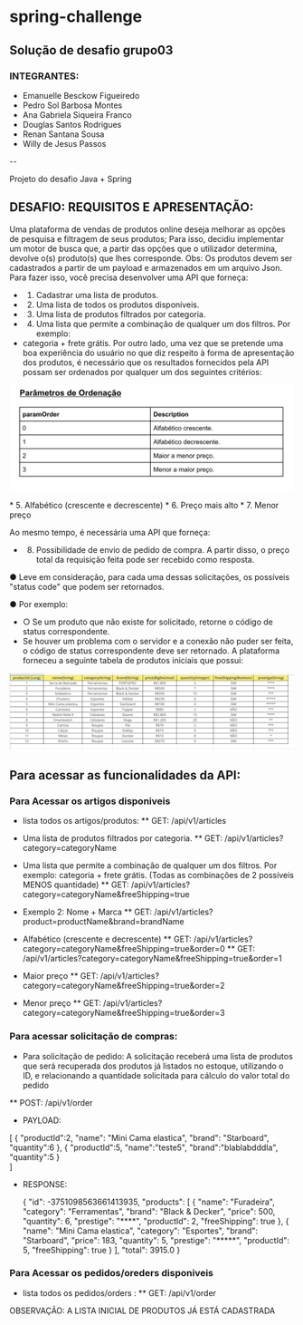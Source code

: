 # spring-challenge
## Solução de desafio grupo03
### INTEGRANTES:
* Emanuelle Besckow Figueiredo
* Pedro Sol Barbosa Montes 
* Ana Gabriela Siqueira Franco 
* Douglas Santos Rodrigues 
* Renan Santana Sousa
* Willy de Jesus Passos

--

Projeto do desafio Java + Spring
## DESAFIO: REQUISITOS E APRESENTAÇÃO:
Uma plataforma de vendas de produtos online deseja melhorar as opções de pesquisa e
filtragem de seus produtos; Para isso, decidiu implementar um motor de busca que, a
partir das opções que o utilizador determina, devolve o(s) produto(s) que lhes
corresponde. Obs: Os produtos devem ser cadastrados a partir de um payload e
armazenados em um arquivo Json.
Para fazer isso, você precisa desenvolver uma API que forneça:
* 1. Cadastrar uma lista de produtos.
* 2. Uma lista de todos os produtos disponíveis.
* 3. Uma lista de produtos filtrados por categoria.
* 4. Uma lista que permite a combinação de qualquer um dos filtros. Por exemplo:
* categoria + frete grátis.
Por outro lado, uma vez que se pretende uma boa experiência do usuário no que diz respeito à forma de apresentação dos produtos, é necessário que os resultados fornecidos pela API possam ser ordenados por qualquer um dos seguintes critérios:

<p align="center">
  <img src="./images/parametrosordenacao.png">  
</p>
* 5. Alfabético (crescente e decrescente)
* 6. Preço mais alto
* 7. Menor preço

Ao mesmo tempo, é necessária uma API que forneça:
* 8. Possibilidade de envio de pedido de compra. A partir disso, o preço total da
requisição feita pode ser recebido como resposta.

● Leve em consideração, para cada uma dessas solicitações, os possíveis
"status code" que podem ser retornados. 

● Por exemplo:
* ○ Se um produto que não existe for solicitado, retorne o código de
status correspondente.
* Se houver um problema com o servidor e a conexão não puder ser
feita, o código de status correspondente deve ser retornado.
A plataforma forneceu a seguinte tabela de produtos iniciais que possui: 

<p align="center">
  <img src="./images/listaArticles.png">  
</p>



##  Para acessar as funcionalidades da  API:

### Para Acessar os artigos disponiveis
* lista todos os artigos/produtos:
** GET: /api/v1/articles
* Uma lista de produtos filtrados por categoria.
** GET: /api/v1/articles?category=categoryName
* Uma lista que permite a combinação de qualquer um dos filtros. Por exemplo:
categoria + frete grátis. (Todas as combinações de 2 possíveis MENOS
quantidade)
** GET: /api/v1/articles?category=categoryName&freeShipping=true 

* Exemplo 2: Nome + Marca
** GET: /api/v1/articles?product=productName&brand=brandName
* Alfabético (crescente e decrescente)
** GET: /api/v1/articles?category=categoryName&freeShipping=true&order=0
** GET: /api/v1/articles?category=categoryName&freeShipping=true&order=1
* Maior preço
** GET: /api/v1/articles?category=categoryName&freeShipping=true&order=2
* Menor preço
** GET: /api/v1/articles?category=categoryName&freeShipping=true&order=3


### Para acessar solicitação de compras:

* Para solicitação de pedido: A solicitação receberá uma lista de produtos que será recuperada dos produtos já listados no estoque, utilizando o ID, e relacionando a quantidade solicitada para cálculo do valor total do pedido

** POST: /api/v1/order
* PAYLOAD: 

[
		{
			"productId":2,
			"name": "Mini Cama elastica",
			"brand": "Starboard",
			"quantity":6
		},
		{
			"productId":5,
			"name":"teste5",
			"brand":"blablabdddla",
			"quantity":5
		}		
	]

* RESPONSE: 


    {
	"id": -3751098563661413935,
	"products": [
		{
			"name": "Furadeira",
			"category": "Ferramentas",
			"brand": "Black & Decker",
			"price": 500,
			"quantity": 6,
			"prestige": "****",
			"productId": 2,
			"freeShipping": true
		},
		{
			"name": "Mini Cama elastica",
			"category": "Esportes",
			"brand": "Starboard",
			"price": 183,
			"quantity": 5,
			"prestige": "*****",
			"productId": 5,
			"freeShipping": true
		}
	],
	"total": 3915.0
}

### Para Acessar os pedidos/oreders disponiveis
* lista todos os pedidos/orders :
** GET: /api/v1/order


OBSERVAÇÃO: A LISTA INICIAL DE PRODUTOS JÁ ESTÁ CADASTRADA



